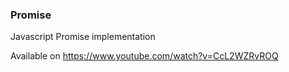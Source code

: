### Promise

Javascript Promise implementation

Available on https://www.youtube.com/watch?v=CcL2WZRvROQ
